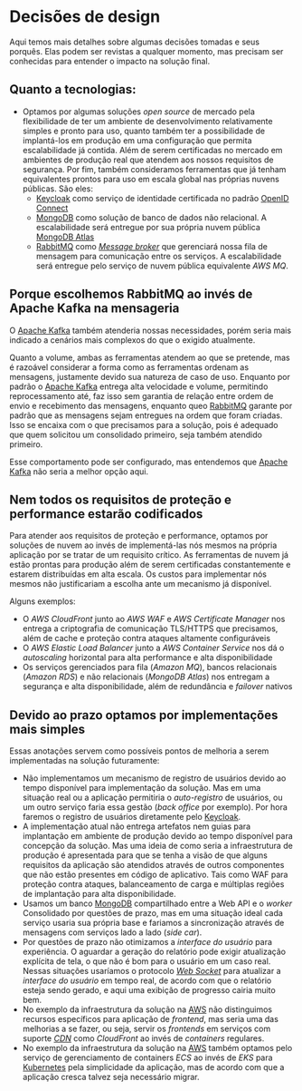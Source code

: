 # Decisões de design

Aqui temos mais detalhes sobre algumas decisões tomadas e seus porquês. Elas 
podem ser revistas a qualquer momento, mas precisam ser conhecidas para entender
o impacto na solução final.

## Quanto a tecnologias:

- Optamos por algumas soluções _open source_ de mercado pela flexibilidade de
  ter um ambiente de desenvolvimento relativamente simples e pronto para uso,
  quanto também ter a possibilidade de implantá-los em produção em uma
  configuração que permita escalabilidade já contida. Além de serem certificadas
  no mercado em ambientes de produção real que atendem aos nossos requisitos de
  segurança. Por fim, também consideramos ferramentas que já tenham equivalentes
  prontos para uso em escala global nas próprias nuvens públicas. São eles:
  - [Keycloak][KEYCLOAK] como serviço de identidade certificada no
    padrão [OpenID Connect][OPENID_CONNECT]
  - [MongoDB][MONGODB] como solução de banco de dados não relacional.
    A escalabilidade será entregue por sua própria nuvem pública
    [MongoDB Atlas][MONGODB_ATLAS]
  - [RabbitMQ][RABBITMQ] como [*Message broker*][MESSAGE_BROKER] que
    gerenciará nossa fila de mensagem para comunicação entre os serviços. A
    escalabilidade será entregue pelo serviço de nuvem pública equivalente
     _AWS MQ_.

## Porque escolhemos RabbitMQ ao invés de Apache Kafka na mensageria

O [Apache Kafka][APACHE_KAFKA] também atenderia nossas necessidades, porém seria
mais indicado a cenários mais complexos do que o exigido atualmente.

Quanto a volume, ambas as ferramentas atendem ao que se pretende, mas é razoável
considerar a forma como as ferramentas ordenam as mensagens, justamente devido
sua natureza de caso de uso. Enquanto por padrão o [Apache Kafka][APACHE_KAFKA]
entrega alta velocidade e volume, permitindo reprocessamento até, faz isso sem
garantia de relação entre ordem de envio e recebimento das mensagens, enquanto
queo [RabbitMQ][RABBITMQ] garante por padrão que as mensagens sejam entregues na
ordem que foram criadas. Isso se encaixa com o que precisamos para a solução,
pois é adequado que quem solicitou um consolidado primeiro, seja também atendido
primeiro.

Esse comportamento pode ser configurado, mas entendemos que
[Apache Kafka][APACHE_KAFKA] não seria a melhor opção aqui.

## Nem todos os requisitos de proteção e performance estarão codificados

Para atender aos requisitos de proteção e performance, optamos por soluções de
nuvem ao invés de implementá-las nós mesmos na própria aplicação por se tratar
de um requisito crítico. As ferramentas de nuvem já estão prontas para produção
além de serem certificadas constantemente e estarem distribuídas em alta escala.
Os custos para implementar nós mesmos não justificariam a escolha ante um
mecanismo já disponível.

Alguns exemplos:

- O _AWS CloudFront_ junto ao _AWS WAF_ e _AWS Certificate Manager_ nos entrega
  a criptografia de comunicação TLS/HTTPS que precisamos, além de cache e
  proteção contra ataques altamente configuráveis
- O _AWS Elastic Load Balancer_ junto a _AWS Container Service_ nos dá o
  _autoscaling_ horizontal para alta performance e alta disponibilidade
- Os serviços gerenciados para fila (_Amazon MQ_), bancos relacionais
  (_Amazon RDS_) e não relacionais (_MongoDB Atlas_) nos entregam a segurança
  e alta disponibilidade, além de redundância e _failover_ nativos

## Devido ao prazo optamos por implementações mais simples

Essas anotações servem como possíveis pontos de melhoria a serem implementadas
na solução futuramente:

- Não implementamos um mecanismo de registro de usuários devido ao tempo
  disponível para implementação da solução. Mas em uma situação real ou a
  aplicação permitiria o *auto-registro* de usuários, ou um outro serviço faria
  essa gestão (*back office* por exemplo). Por hora faremos o registro de
  usuários diretamente pelo [Keycloak][KEYCLOAK].
- A implementação atual não entrega artefatos nem guias para implantação em
  ambiente de produção devido ao tempo disponível para concepção da solução.
  Mas uma ideia de como seria a infraestrutura de produção é apresentada para
  que se tenha a visão de que alguns requisitos da aplicação são atendidos
  através de outros componentes que não estão presentes em código de aplicativo.
  Tais como WAF para proteção contra ataques, balanceamento de carga e múltiplas
  regiões de implantação para alta disponibilidade.
- Usamos um banco [MongoDB][MONGODB] compartilhado entre a Web API e o _worker_
  Consolidado por questões de prazo, mas em uma situação ideal cada serviço usaria
  sua própria base e fariamos a sincronização através de mensagens com serviços
  lado a lado (_side car_).
- Por questões de prazo não otimizamos a _interface do usuário_ para experiência.
  O aguardar a geração do relatório pode exigir atualização explícita de tela, o
  que não é bom para o usuário em um caso real. Nessas situações usaríamos o
  protocolo [_Web Socket_][WEBSOCKET] para atualizar a _interface do usuário_
  em tempo real, de acordo com que o relatório esteja sendo gerado, e aqui
  uma exibição de progresso cairia muito bem.
- No exemplo da infraestrutura da solução na [AWS][AWS] não distinguimos recursos
  específicos para aplicação de _frontend_, mas seria uma das melhorias a se
  fazer, ou seja, servir os _frontends_ em serviços com suporte [_CDN_][CDN]
  como _CloudFront_ ao invés de _containers_ regulares.
- No exemplo da infraestrutura da solução na [AWS][AWS] também optamos pelo
  serviço de gerenciamento de containers _ECS_ ao invés de _EKS_ para
  [Kubernetes][KUBERNETES] pela simplicidade da aplicação, mas de acordo com que
  a aplicação cresca talvez seja necessário migrar.

<!-- links -->
[OPENID_CONNECT]: https://openid.net/developers/how-connect-works
[WEBSOCKET]: https://developer.mozilla.org/pt-BR/docs/Web/API/WebSockets_API
[KEYCLOAK]: https://www.keycloak.org
[MONGODB]: https://www.mongodb.com
[RABBITMQ]: https://www.rabbitmq.com
[MESSAGE_BROKER]: https://en.wikipedia.org/wiki/Message_broker
[MONGODB_ATLAS]: https://www.mongodb.com/atlas
[APACHE_KAFKA]: https://kafka.apache.org/
[AWS]:
  <https://aws.amazon.com/pt>
  "Amazon Web Services"
[CDN]: https://en.wikipedia.org/wiki/Content_delivery_network
[KUBERNETES]: https://kubernetes.io/pt-br/